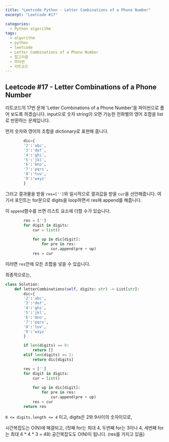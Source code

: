 ```yaml
---
title: "Leetcode Python - Letter Combinations of a Phone Number"
excerpt: "Leetcode #17"

categories:
  - Python algorithm
tags:
  - algorithm
  - python
  - leetcode
  - Letter Combinations of a Phone Number
  - 알고리즘
  - 파이썬
  - 리트코드
---
```


## Leetcode #17 - Letter Combinations of a Phone Number
리트코드의 17번 문제 'Letter Combinations of a Phone Number'을 파이썬으로 풀어 보도록 하겠습니다. 
input으로 숫자 string이 오면 가능한 전화벨의 영어 조합을 list로 반환하는 문제입니다.

먼저 숫자와 영어의 조합을 dictionary로 표현해 줍니다.
```python
        dic={
        '2':'abc',
        '3':'def',
        '4':'ghi',
        '5':'jkl',
        '6':'mno',
        '7':'pqrs',
        '8':'tuv',
        '9':'wxyz'
        }
```

그러고 결과물을 받을 ```res=['']```와 일시적으로 결과값을 받을 ```cur```을 선언해줍니다. 
여기서 포인트는 for문으로 digits을 loop하면서 res에 append를 해줍니다.

이 ```append```함수를 쓰면 리스트 요소에 더할 수가 있습니다.
```python
        res = ['']
        for digit in digits:
            cur = list()
            
            for up in dic[digit]:
                for pre in res:
                    cur.append(pre + up)
            res = cur
```
이러면 ```res```안에 모든 조합을 넣을 수 있습니다.

최종적으로는,
```python
class Solution:
    def letterCombinations(self, digits: str) -> List[str]:
        dic={
        '2':'abc',
        '3':'def',
        '4':'ghi',
        '5':'jkl',
        '6':'mno',
        '7':'pqrs',
        '8':'tuv',
        '9':'wxyz'
        }

        if len(digits) == 0:
            return []
        elif len(digits) == 1:
            return dic[digits]

        res = ['']
        for digit in digits:
            cur = list()
            
            for up in dic[digit]:
                for pre in res:
                    cur.append(pre + up)
            res = cur
        return res
```


```0 <= digits.length <= 4``` 이고, digits은 2와 9사이의 숫자이므로,

시간복잡도는 O(N)에 해결되고, (첫째 for는 최대 4, 두번째 for는 3이나 4, 세번째 for는 최대 4 * 4 * 3 = 48)
공간복잡도도 O(N)이 됩니다. (res를 가지고 있음)